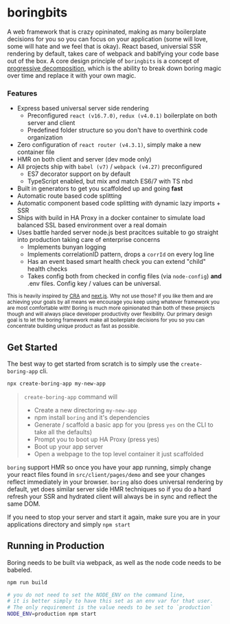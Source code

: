 # boringbits

A web framework that is crazy opininated, making as many boilerplate decisions for you so you can focus on your application (some will love, some will hate and we feel that is okay).  React based, universial SSR rendering by default, takes care of webpack and bablfying your code base out of the box.  A core design principle of `boringbits` is a concept of [progressive decomposition](https://github.com/ryanstevens/boringbits/blob/master/docs/design-decisions.md), which is the ability to break down boring magic over time and replace it with your own magic.

### Features
* Express based universal server side rendering
  * Preconfigured `react (v16.7.0)`, `redux (v4.0.1)` boilerplate on both server and client
  * Predefined folder structure so you don't have to overthink code organization
* Zero configuration of `react router (v4.3.1)`, simply make a new container file
* HMR on both client and server (dev mode only)
* All projects ship with `babel (v7)` / `webpack (v4.27)` preconfigured
  * ES7 decorator support on by default
  * TypeScript enabled, but mix and match ES6/7 with TS nbd
* Built in generators to get you scaffolded up and going __fast__
* Automatic route based code splitting
* Automatic component based code splitting _with_ dynamic lazy imports + SSR
* Ships with build in HA Proxy in a docker container to simulate load balanced SSL based environment over a real domain
* Uses battle harded server node.js best pracitces suitable to go straight into production taking care of enterprise concerns
  * Implements bunyan logging
  * Implements correlationID pattern, drops a `corrId` on every log line
  * Has an event based smart health check you can extend "child" health checks
  * Takes config both from checked in config files (via `node-config`) __and__ .env files.  Config key / values can be universal.


<sup>This is heavily inspired by [CRA](https://github.com/facebook/create-react-app) and [next.js](https://github.com/zeit/next.js/). Why not use those? If you like them and are achieving your goals by all means we encourage you keep using whatever framework you are most comfortable with! Boring is much more opinionated than both of these projects though and will always place developer productivity over flexibility.  Our primary design goal is to let the boring framework make all boilerplate decisions for you so you can concentrate building unique product as fast as possible.
</sup>

## Get Started

The best way to get started from scratch is to simply use the `create-boring-app` cli.

```bash
npx create-boring-app my-new-app
```

> `create-boring-app` command will
> * Create a new directoring `my-new-app`
> * npm install `boring` and it's dependencies
> * Generate / scaffold a basic app for you (press `yes` on the CLI to take all the defaults)
> * Prompt you to boot up HA Proxy (press yes)
> * Boot up your app server
> * Open a webpage to the top level container it just scaffolded

`boring` support HMR so once you have your app running, simply change your react files found in `src/client/pages/demo` and see your changes reflect immediately in your browser.  `boring` also does universal rendering by default, yet does similar server side HMR techniques so if you do a hard refresh your SSR and hydrated client will always be in sync and reflect the same DOM.

If you need to stop your server and start it again, make sure you are in your applications directory and simply `npm start`

## Running in Production

Boring needs to be built via webpack, as well as the node code needs to be babeled.

```bash
npm run build

# you do not need to set the NODE_ENV on the command line,
# it is better simply to have this set as an env var for that user.
# The only requirement is the value needs to be set to `production`
NODE_ENV=production npm start
```
